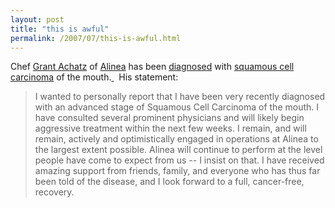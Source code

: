 ```yaml
---
layout: post
title: "this is awful"
permalink: /2007/07/this-is-awful.html
---
```


<p>Chef <a href="http://en.wikipedia.org/wiki/Grant_Achatz">Grant Achatz</a> of <a href="http://www.alinea-restaurant.com/">Alinea</a> has been <a href="http://dinersjournal.blogs.nytimes.com/2007/07/23/a-chefs-toughest-challenge/">diagnosed</a> with <a href="http://www.skincancer.org/squamous/index.php">squamous cell carcinoma</a> of the mouth.<a title="A Chefs Toughest Challenge - Diner’s Journal - Dining &amp; Wine - New York Times Blog" href="http://dinersjournal.blogs.nytimes.com/2007/07/23/a-chefs-toughest-challenge/">&nbsp;</a>&nbsp; His statement:</p><blockquote><p>
I wanted to personally report that I have been very recently diagnosed
with an advanced stage of Squamous Cell Carcinoma of the mouth. I have
consulted several prominent physicians and will likely begin aggressive
treatment within the next few weeks. I remain, and will remain,
actively and optimistically engaged in operations at Alinea to the
largest extent possible. Alinea will continue to perform at the level
people have come to expect from us -- I insist on that. I have received
amazing support from friends, family, and everyone who has thus far
been told of the disease, and I look forward to a full, cancer-free,
recovery.</p></blockquote>


